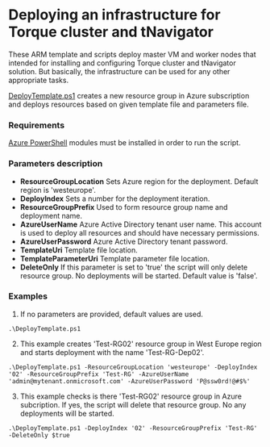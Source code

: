 # Deploying an infrastructure for Torque cluster and tNavigator
 
 These ARM template and scripts deploy master VM and worker nodes that intended for installing and configuring Torque cluster and tNavigator solution.
 But basically, the infrastructure can be used for any other appropriate tasks. 

 [DeployTemplate.ps1](https://github.com/ashapoms/RFD/blob/master/RFD/DeployTemplate.ps1) creates a new resource group in Azure subscription and deploys resources based on given template file and parameters file.
 
 ### Requirements
[Azure PowerShell](https://docs.microsoft.com/en-us/powershell/azure/overview?view=azurermps-5.1.1) modules must be installed in order to run the script.
 ### Parameters description 
 * **ResourceGroupLocation** Sets Azure region for the deployment. Default region is 'westeurope'.
 * **DeployIndex** Sets a number for the deployment iteration.
 * **ResourceGroupPrefix** Used to form resource group name and deployment name.  
 * **AzureUserName** Azure Active Directory tenant user name. This account is used to deploy all resources and should have necessary permissions. 
 * **AzureUserPassword** Azure Active Directory tenant password.
 * **TemplateUri** Template file location.
 * **TemplateParameterUri** Template parameter file location.
 * **DeleteOnly** If this parameter is set to 'true' the script will only delete resource group. No deployments will be started. Default value is 'false'.   

 ### Examples
1. If no parameters are provided, default values are used.
```
.\DeployTemplate.ps1 
```
2. This example creates 'Test-RG02' resource group in West Europe region and starts deployment with the name 'Test-RG-Dep02'.
```
.\DeployTemplate.ps1 -ResourceGroupLocation 'westeurope' -DeployIndex '02' -ResourceGroupPrefix 'Test-RG' -AzureUserName 'admin@mytenant.onmicrosoft.com' -AzureUserPassword 'P@ssw0rd!@#$%'
```     
3. This example checks is there 'Test-RG02' resource group in Azure subcription. If yes, the script will delete that resource group. No any deployments will be started.
```     
.\DeployTemplate.ps1 -DeployIndex '02' -ResourceGroupPrefix 'Test-RG' -DeleteOnly $true 
```